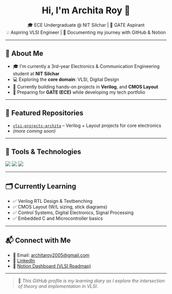 <h1 align="center">Hi, I'm Archita Roy 👋</h1>

<p align="center">
  🎓 ECE Undergraduate @ NIT Silchar | 🧠 GATE Aspirant <br>
  💡 Aspiring VLSI Engineer | 📘 Documenting my journey with GitHub & Notion
</p>

---

## 🚀 About Me

- 🎓 I'm currently a 3rd-year Electronics & Communication Engineering student at **NIT Silchar**
- 💻 Exploring the **core domain**: VLSI, Digital Design
- 🔬 Currently building hands-on projects in **Verilog**, and **CMOS Layout**
- 🧠 Preparing for **GATE (ECE)** while developing my tech portfolio

---

## 📂 Featured Repositories

- [`vlsi-projects-archita`](https://github.com/archita-2005/vlsi-projects-archita) – Verilog + Layout projects for core electronics
- *(more coming soon)*

---

## 🧰 Tools & Technologies

<p>
  <img src="https://img.shields.io/badge/Language-Verilog-orange?style=flat-square" />
  <img src="https://img.shields.io/badge/Tool-Logisim-blue?style=flat-square" />
  <img src="https://img.shields.io/badge/Layout-Microwind%20%7C%20ElectricVLSI-green?style=flat-square" />
</p>

---

## 🗂️ Currently Learning

- ✅ Verilog RTL Design & Testbenching
- ✅ CMOS Layout (W/L sizing, stick diagrams)
- ✅ Control Systems, Digital Electronics, Signal Processing
- ✅ Embedded C and Microcontroller basics

---

## 📬 Connect with Me

- 📧 Email: architaroy2005@gmail.com  
- 💼 [LinkedIn](https://www.linkedin.com/in/archita-royy/)  
- 📘 [Notion Dashboard (VLSI Roadmap)](https://occipital-whale-50c.notion.site/VLSI-GATE-2026-Dashboard-22b0e588c5d780f3bb58eac8b304c89a)

---

> 🌱 *This GitHub profile is my learning diary as I explore the intersection of theory and implementation in VLSI.*
